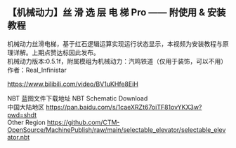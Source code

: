 ## 【机械动力】丝 滑 选 层 电 梯 Pro —— 附使用 & 安装教程

机械动力丝滑电梯，基于红石逻辑运算实现运行状态显示，本视频为安装教程与原理详解。上期点赞达标因此发布。\
机械动力版本:0.5.1f，附属模组为机械动力：汽鸣铁道（仅用于装饰，可以不用）\
作者：Real_Infinistar

https://www.bilibili.com/video/BV1uKHfe8EiH

NBT 蓝图文件下载地址 NBT Schematic Download\
中国大陆地区 https://pan.baidu.com/s/1caeXRZt67oiTF81ovYKX3w?pwd=shdt \
Other Region https://github.com/CTM-OpenSource/MachinePublish/raw/main/selectable_elevator/selectable_elevator.nbt
